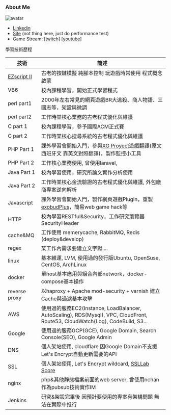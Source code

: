 ### About Me

![avatar](https://avatars1.githubusercontent.com/u/241173?s=400&u=dadf22c169e4e90d547bb12f9e90133ca68e9f78&v=4)

* [Linkedin](https://www.linkedin.com/in/lother/)
* [Site](https://lother.dev/) (not thing here, just do performance test)
* Game Stream: [[twitch]](https://www.twitch.tv/lotherex) [[youtube]](https://www.youtube.com/channel/UCWIETnLNUZvpwrmdI_632Iw)

學習技術歷程

|技術|簡述|
|----|----|
|[EZscript II](http://ezscript.seed.cx/)|古老的按鍵模擬 純腳本控制 玩遊戲時常使用 程式概念啟蒙|
|VB6|校內課程學習，開始正式學習程式|
|perl part1|2000年左右常見的網頁遊戲BR大逃殺、商人物語、三國志等，架設與微調 |
|perl part2|工作時某核心業務的古老程式優化與維護|
|C part 1|校內課程學習，參予國際ACM正式賽|
|C part 2|工作時某核心搜尋系統的古老程式優化與維護|
|PHP Part 1|課外學習會開始入門，參與[XG Proyect](http://www.xgproyect.org/)遊戲翻譯(原文西班牙文 靠英文對照翻譯)，製作監控小工具|
|PHP Part 2|工作核心業務使用, 曾使用laravel, |
|Java Part 1|校內學習使用，研究所論文實作分析使用|
|Java Part 2|工作時某核心金流驗證的古老程式優化與維護, 外包廠商專案逆向解析|
|Javascript|課外學習會開始入門，製作網頁遊戲Plugin，重製[exobudPlus](https://github.com/Lother/exobudPlus)，簡易web game hack等|
|HTTP| 校內學習RESTful&Security，工作研究瀏覽器SecurityHeader|
|cache&MQ|工作使用 memerycache, RabbitMQ, Redis (deploy&develop)|
|regex|某工作內需求要建立文字獄....|
|linux|基本維運, LVM, 使用過的發行版Ubuntu, OpenSuse, CentOS, ArchLinux|
|docker|單host基本應用與組合內部network，docker-compose基本操作|
|reverse proxy|以haproxy + Apache mod-security + varnish 建立Cache與過濾基本攻擊 |
|AWS| 使用過的服務EC2(Instance, LoadBalancer, AutoScaling), RDS(Mysql), VPC, CloudFront, Route53, CloudWatch(Log), CodeBuild, S3...|
|Google| 使用過的服務GCP(GCE), Google Domain, Search Console(SEO), Google Admin|
|DNS|個人架站使用, cloudflare 因Google Domain不支援Let's Encrypt自動更新需要的API
|SSL|個人架站使用, Let's Encrypt wildcard, [SSLLab Score](https://www.ssllabs.com/ssltest/analyze.html?d=lother.cc&hideResults=on)|
|nginx|php&其他靜態檔案前面的web server, 曾使用nchan作為pubsub技術實作IM|
|Jenkins|研究&架設完畢後 因預計要使用的專案有架構問題 無法在實際中推行|
